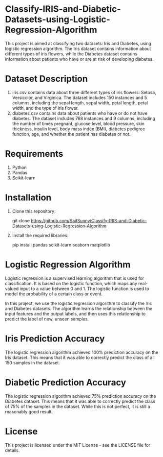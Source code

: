 # Classify-IRIS-and-Diabetic-Datasets-using-Logistic-Regression-Algorithm
This project is aimed at classifying two datasets: Iris and Diabetes, using logistic regression algorithm. The Iris dataset contains information about different types of iris flowers, while the Diabetes dataset contains information about patients who have or are at risk of developing diabetes.

# Dataset Description
1. iris.csv contains data about three different types of iris flowers: Setosa, Versicolor, and Virginica. The dataset includes 150 instances and 5 columns, including the sepal length, sepal width, petal length, petal width, and the type of iris flower.
2. diabetes.csv contains data about patients who have or do not have diabetes. The dataset includes 768 instances and 9 columns, including the number of times pregnant, glucose level, blood pressure, skin thickness, insulin level, body mass index (BMI), diabetes pedigree function, age, and whether the patient has diabetes or not.

# Requirements
1. Python
2. Pandas
3. Scikit-learn

# Installation

1. Clone this repository:
    
    git clone https://github.com/SaifSunny/Classify-IRIS-and-Diabetic-Datasets-using-Logistic-Regression-Algorithm

2. Install the required libraries:

    pip install pandas scikit-learn seaborn matplotlib
    
# Logistic Regression Algorithm
Logistic regression is a supervised learning algorithm that is used for classification. It is based on the logistic function, which maps any real-valued input to a value between 0 and 1. The logistic function is used to model the probability of a certain class or event.

In this project, we use the logistic regression algorithm to classify the Iris and Diabetes datasets. The algorithm learns the relationship between the input features and the output labels, and then uses this relationship to predict the label of new, unseen samples.

# Iris Prediction Accuracy
The logistic regression algorithm achieved 100% prediction accuracy on the Iris dataset. This means that it was able to correctly predict the class of all 150 samples in the dataset.

# Diabetic Prediction Accuracy
The logistic regression algorithm achieved 75% prediction accuracy on the Diabetes dataset. This means that it was able to correctly predict the class of 75% of the samples in the dataset. While this is not perfect, it is still a reasonably good result.

# License
This project is licensed under the MIT License - see the LICENSE file for details.
